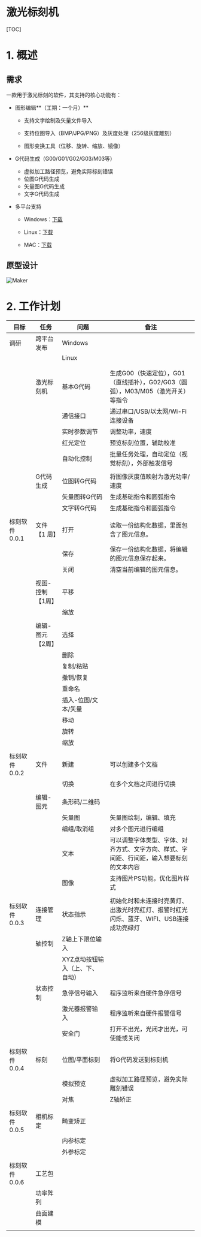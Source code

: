 # 激光标刻机

[TOC]

<div style="page-break-after: always;" ></div>

# 1. 概述

## 需求

一款用于激光标刻的软件，其支持的核心功能有：

- 图形编辑**（工期：一个月）** 

  - 支持文字绘制及矢量文件导入

  - 支持位图导入（BMP/JPG/PNG）及灰度处理（256级灰度雕刻）

  - 图形变换工具（位移、旋转、缩放、镜像）

- G代码生成（G00/G01/G02/G03/M03等）
  - 虚拟加工路径预览，避免实际标刻错误
  - 位图G代码生成
  - 矢量图G代码生成
  - 文字G代码生成

- 多平台支持

  - Windows：[下载]()

  - Linux：[下载]()

  - MAC：[下载]()

## 原型设计

![Maker](prototype/Maker.png)

# 2. 工作计划

| 目标          | 任务             | 问题                            | 备注                                                         |
| ------------- | ---------------- | ------------------------------- | ------------------------------------------------------------ |
| 调研          | 跨平台发布       | Windows                         |                                                              |
|               |                  | Linux                           |                                                              |
|               |                  |                                 |                                                              |
|               |                  |                                 |                                                              |
|               | 激光标刻机       | 基本G代码                       | 生成G00（快速定位），G01（直线插补），G02/G03（圆弧），M03/M05（激光开关）等指令 |
|               |                  | 通信接口                        | 通过串口/USB/以太网/Wi-Fi连接设备                            |
|               |                  | 实时参数调节                    | 调整功率，速度                                               |
|               |                  | 红光定位                        | 预览标刻位置，辅助校准                                       |
|               |                  | 自动化控制                      | 批量任务处理，自动定位（视觉标刻），外部触发信号             |
|               |                  |                                 |                                                              |
|               | G代码生成        | 位图转G代码                     | 将图像灰度值映射为激光功率/速度                              |
|               |                  | 矢量图转G代码                   | 生成基础指令和圆弧指令                                       |
|               |                  | 文字转G代码                     | 生成基础指令和圆弧指令                                       |
|               |                  |                                 |                                                              |
| 标刻软件0.0.1 | 文件【1 周】     | 打开                            | 读取一份结构化数据，里面包含了图元信息。                     |
|               |                  | 保存                            | 保存一份结构化数据，将编辑的图元信息保存起来。               |
|               |                  | 关闭                            | 清空当前编辑的图元信息。                                     |
|               |                  |                                 |                                                              |
|               | 视图-控制【1周】 | 平移                            |                                                              |
|               |                  | 缩放                            |                                                              |
|               |                  |                                 |                                                              |
|               | 编辑-图元【2周】 | 选择                            |                                                              |
|               |                  | 删除                            |                                                              |
|               |                  | 复制/粘贴                       |                                                              |
|               |                  | 撤销/恢复                       |                                                              |
|               |                  | 重命名                          |                                                              |
|               |                  | 插入-位图/文本/矢量             |                                                              |
|               |                  | 移动                            |                                                              |
|               |                  | 旋转                            |                                                              |
|               |                  | 缩放                            |                                                              |
|               |                  |                                 |                                                              |
| 标刻软件0.0.2 | 文件             | 新建                            | 可以创建多个文档                                             |
|               |                  | 切换                            | 在多个文档之间进行切换                                       |
|               |                  |                                 |                                                              |
|               | 编辑-图元        | 条形码/二维码                   |                                                              |
|               |                  | 矢量图                          | 矢量图绘制，编辑、填充                                       |
|               |                  | 编组/取消组                     | 对多个图元进行编组                                           |
|               |                  | 文本                            | 可以调整字体类型、字体、对齐方式、文字方向、样式、字间距、行间距，输入想要标刻的文本内容 |
|               |                  | 图像                            | 支持图片PS功能，优化图片样式                                 |
|               |                  |                                 |                                                              |
| 标刻软件0.0.3 | 连接管理         | 状态指示                        | 初始化时和未连接时亮黄灯、出激光时亮红灯、报警时红光闪烁、蓝牙、WIFI、USB连接成功亮绿灯 |
|               | 轴控制           | Z轴上下限位输入                 |                                                              |
|               |                  | XYZ点动按钮输入（上、下、自动） |                                                              |
|               | 状态控制         | 急停信号输入                    | 程序监听来自硬件急停信号                                     |
|               |                  | 激光器报警输入                  | 程序监听来自硬件报警信号                                     |
|               |                  | 安全门                          | 打开不出光，光闭才出光，可使能或关闭                         |
|               |                  |                                 |                                                              |
| 标刻软件0.0.4 | 标刻             | 位图/平面标刻                   | 将G代码发送到标刻机                                          |
|               |                  | 模拟预览                        | 虚拟加工路径预览，避免实际雕刻错误                           |
|               |                  | 对焦                            | Z轴矫正                                                      |
|               |                  |                                 |                                                              |
| 标刻软件0.0.5 | 相机标定         | 畸变矫正                        |                                                              |
|               |                  | 内参标定                        |                                                              |
|               |                  | 外参标定                        |                                                              |
|               |                  |                                 |                                                              |
| 标刻软件0.0.6 | 工艺包           |                                 |                                                              |
|               | 功率阵列         |                                 |                                                              |
|               | 曲面建模         |                                 |                                                              |
|               |                  |                                 |                                                              |
